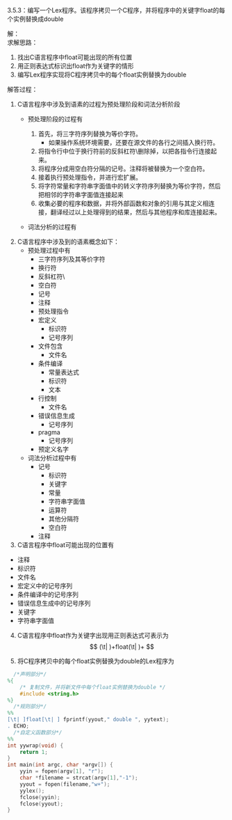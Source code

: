3.5.3：编写一个Lex程序。该程序拷贝一个C程序，并将程序中的关键字float的每个实例替换成double

解：  
求解思路：
  1. 找出C语言程序中float可能出现的所有位置  
  2. 用正则表达式标识出float作为关键字的情形
  3. 编写Lex程序实现将C程序拷贝中的每个float实例替换为double  

解答过程：
1. C语言程序中涉及到语素的过程为预处理阶段和词法分析阶段
   - 预处理阶段的过程有
      1. 首先，将三字符序列替换为等价字符。
         - 如果操作系统环境需要，还要在源文件的各行之间插入换行符。
      2. 将指令行中位于换行符前的反斜杠符\删除掉，以把各指令行连接起来。
      3. 将程序分成用空白符分隔的记号。注释将被替换为一个空白符。
      4. 接着执行预处理指令，并进行宏扩展。
      5. 将字符常量和字符串字面值中的转义字符序列替换为等价字符，然后把相邻的字符串字面值连接起来
      6. 收集必要的程序和数据，并将外部函数和对象的引用与其定义相连接，翻译经过以上处理得到的结果，然后与其他程序和库连接起来。

   - 词法分析的过程有
2. C语言程序中涉及到的语素概念如下：
   - 预处理过程中有
     - 三字符序列及其等价字符
     - 换行符
     - 反斜杠符\
     - 空白符
     - 记号
     - 注释
     - 预处理指令
     - 宏定义
        - 标识符
        - 记号序列
     - 文件包含
       - 文件名
     - 条件编译
       - 常量表达式
       - 标识符
       - 文本
     - 行控制
       - 文件名
     - 错误信息生成
       - 记号序列
     - pragma
       - 记号序列
     - 预定义名字
   - 词法分析过程中有
     - 记号
       - 标识符
       - 关键字
       - 常量
       - 字符串字面值
       - 运算符
       - 其他分隔符
       - 空白符
     - 注释
3. C语言程序中float可能出现的位置有  
- 注释  
- 标识符  
- 文件名  
- 宏定义中的记号序列  
- 条件编译中的记号序列  
- 错误信息生成中的记号序列  
- 关键字  
- 字符串字面值  

4. C语言程序中float作为关键字出现用正则表达式可表示为
  $$
    (\t| )+float(\t| )+
  $$

5. 将C程序拷贝中的每个float实例替换为double的Lex程序为
```Lex
  /*声明部分*/
%{
    /* 复制文件，并将新文件中每个float实例替换为double */
    #include <string.h>
%}
  /*规则部分*/
%%
[\t| ]float[\t| ] fprintf(yyout," double ", yytext);
. ECHO;
  /*自定义函数部分*/
%%
int yywrap(void) {
    return 1;
}
int main(int argc, char *argv[]) {
    yyin = fopen(argv[1], "r");
    char *filename = strcat(argv[1],"-1");
    yyout = fopen(filename,"w+");
    yylex();
    fclose(yyin);
    fclose(yyout);
}
```